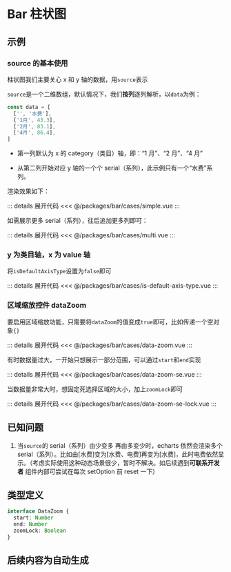 <script setup>
import Simple from './cases/simple.vue'
import Multi from './cases/multi.vue'
import IsDefaultAxisType from './cases/is-default-axis-type.vue'
import DataZoom from './cases/data-zoom.vue'
import DataZoomSe from './cases/data-zoom-se.vue'
import DataZoomSeLock from './cases/data-zoom-se-lock.vue'
</script>

# Bar 柱状图

## 示例

### source 的基本使用

柱状图我们主要关心 x 和 y 轴的数据，用`source`表示

`source`是一个二维数组，默认情况下，我们**按列**逐列解析，以`data`为例：

```javascript
const data = [
  ['', '水费'],
  ['1月', 43.3],
  ['2月', 83.1],
  ['4月', 86.4],
]
```

- 第一列默认为 x 的 category（类目）轴，即：“1 月”、“2 月”、“4 月”

- 从第二列开始对应 y 轴的一个个 serial（系列），此示例只有一个“水费”系列。

渲染效果如下：

<Simple />

::: details 展开代码
<<< @/packages/bar/cases/simple.vue
:::

如需展示更多 serial（系列），往后追加更多列即可：

<Multi />

::: details 展开代码
<<< @/packages/bar/cases/multi.vue
:::

### y 为类目轴，x 为 value 轴

将`isDefaultAxisType`设置为`false`即可

<IsDefaultAxisType />

::: details 展开代码
<<< @/packages/bar/cases/is-default-axis-type.vue
:::

### 区域缩放控件 dataZoom

要启用区域缩放功能，只需要将`dataZoom`的值变成`true`即可，比如传递一个空对象`{}`

<DataZoom />

::: details 展开代码
<<< @/packages/bar/cases/data-zoom.vue
:::

有时数据量过大，一开始只想展示一部分范围，可以通过`start`和`end`实现

<DataZoomSe />

::: details 展开代码
<<< @/packages/bar/cases/data-zoom-se.vue
:::

当数据量非常大时，想固定死选择区域的大小，加上`zoomLock`即可

<DataZoomSeLock />

::: details 展开代码
<<< @/packages/bar/cases/data-zoom-se-lock.vue
:::

## 已知问题

1. 当`source`的 serial（系列）由少变多 再由多变少时，echarts 依然会渲染多个 serial（系列）。比如由[水费]变为[水费、电费]再变为[水费]，此时电费依然显示。（考虑实际使用这种动态场景很少，暂时不解决。如后续遇到**可联系开发者** 组件内部可尝试在每次 setOption 前 reset 一下）

## 类型定义

```ts
interface DataZoom {
  start: Number
  end: Number
  zoomLock: Boolean
}
```

## 后续内容为自动生成

<!--@include: ./api.md{2,}-->
